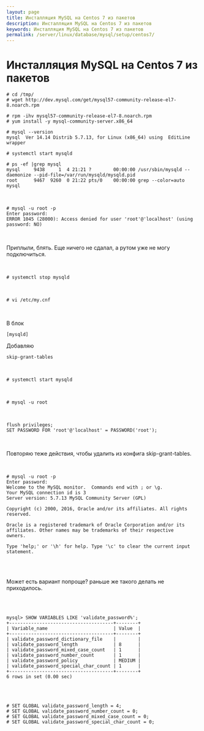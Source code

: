 ```yaml
---
layout: page
title: Инсталляция MySQL на Centos 7 из пакетов
description: Инсталляция MySQL на Centos 7 из пакетов
keywords: Инсталляция MySQL на Centos 7 из пакетов
permalink: /server/linux/database/mysql/setup/centos7/
---
```


# Инсталляция MySQL на Centos 7 из пакетов

    # cd /tmp/
    # wget http://dev.mysql.com/get/mysql57-community-release-el7-8.noarch.rpm

    # rpm -ihv mysql57-community-release-el7-8.noarch.rpm
    # yum install -y mysql-community-server.x86_64

    # mysql --version
    mysql  Ver 14.14 Distrib 5.7.13, for Linux (x86_64) using  EditLine wrapper

    # systemctl start mysqld

    # ps -ef |grep mysql
    mysql     9438     1  4 21:21 ?        00:00:00 /usr/sbin/mysqld --daemonize --pid-file=/var/run/mysqld/mysqld.pid
    root      9467  9260  0 21:22 pts/0    00:00:00 grep --color=auto mysql

<br/>

    # mysql -u root -p
    Enter password:
    ERROR 1045 (28000): Access denied for user 'root'@'localhost' (using password: NO)

<br/>

Приплыли, блять. Еще ничего не сдалал, а рутом уже не могу подключиться.

<br/>

    # systemctl stop mysqld

<br/>

    # vi /etc/my.cnf

<br/>

В блок

    [mysqld]

Добавляю

    skip-grant-tables

<br/>

    # systemctl start mysqld

<br/>

    # mysql -u root

<br/>

    flush privileges;
    SET PASSWORD FOR 'root'@'localhost' = PASSWORD('root');

<br/>

Повторяю теже действия, чтобы удалить из конфига skip-grant-tables.

<br/>

    # mysql -u root -p
    Enter password:
    Welcome to the MySQL monitor.  Commands end with ; or \g.
    Your MySQL connection id is 3
    Server version: 5.7.13 MySQL Community Server (GPL)

    Copyright (c) 2000, 2016, Oracle and/or its affiliates. All rights reserved.

    Oracle is a registered trademark of Oracle Corporation and/or its
    affiliates. Other names may be trademarks of their respective
    owners.

    Type 'help;' or '\h' for help. Type '\c' to clear the current input statement.

<br/><br/>

Может есть вариант попроще? раньше же такого делать не приходилось.

<br/><br/>

    mysql> SHOW VARIABLES LIKE 'validate_password%';
    +--------------------------------------+--------+
    | Variable_name                        | Value  |
    +--------------------------------------+--------+
    | validate_password_dictionary_file    |        |
    | validate_password_length             | 8      |
    | validate_password_mixed_case_count   | 1      |
    | validate_password_number_count       | 1      |
    | validate_password_policy             | MEDIUM |
    | validate_password_special_char_count | 1      |
    +--------------------------------------+--------+
    6 rows in set (0.00 sec)

<br/><br/>

    # SET GLOBAL validate_password_length = 4;
    # SET GLOBAL validate_password_number_count = 0;
    # SET GLOBAL validate_password_mixed_case_count = 0;
    # SET GLOBAL validate_password_special_char_count = 0;
